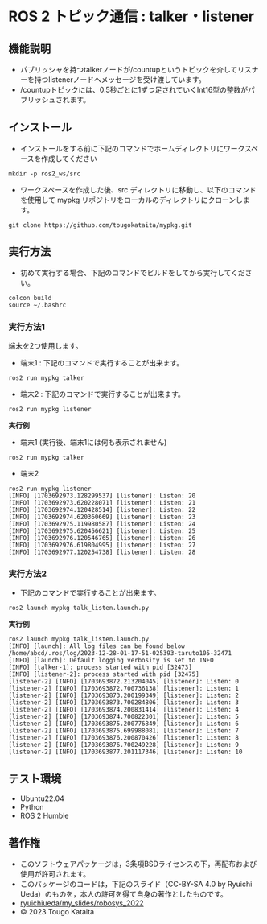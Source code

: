 # ROS 2 トピック通信 : talker・listener
## 機能説明
* パブリッシャを持つtalkerノードが/countupというトピックを介してリスナーを持つlistenerノードへメッセージを受け渡しています。
* /countupトピックには、0.5秒ごとに1ずつ足されていくInt16型の整数がパブリッシュされます。


## インストール
* インストールをする前に下記のコマンドでホームディレクトリにワークスペースを作成してください
```
mkdir -p ros2_ws/src
```
* ワークスペースを作成した後、src ディレクトリに移動し、以下のコマンドを使用して mypkg リポジトリをローカルのディレクトリにクローンします。
```
git clone https://github.com/tougokataita/mypkg.git
```

## 実行方法
* 初めて実行する場合、下記のコマンドでビルドをしてから実行してください。
```
colcon build
source ~/.bashrc
```
### 実行方法1
  
端末を2つ使用します。
* 端末1 : 下記のコマンドで実行することが出来ます。
```
ros2 run mypkg talker
```
* 端末2 : 下記のコマンドで実行することが出来ます。
```
ros2 run mypkg listener
```
**実行例**
* 端末1  (実行後、端末1には何も表示されません)
```
ros2 run mypkg talker

```
* 端末2
```
ros2 run mypkg listener
[INFO] [1703692973.128299537] [listener]: Listen: 20
[INFO] [1703692973.620228071] [listener]: Listen: 21
[INFO] [1703692974.120428514] [listener]: Listen: 22
[INFO] [1703692974.620360669] [listener]: Listen: 23
[INFO] [1703692975.119980587] [listener]: Listen: 24
[INFO] [1703692975.620456621] [listener]: Listen: 25
[INFO] [1703692976.120546765] [listener]: Listen: 26
[INFO] [1703692976.619804995] [listener]: Listen: 27
[INFO] [1703692977.120254738] [listener]: Listen: 28
```

### 実行方法2
* 下記のコマンドで実行することが出来ます。
```
ros2 launch mypkg talk_listen.launch.py
```
**実行例**
```
ros2 launch mypkg talk_listen.launch.py
[INFO] [launch]: All log files can be found below /home/abcd/.ros/log/2023-12-28-01-17-51-025393-taruto105-32471
[INFO] [launch]: Default logging verbosity is set to INFO
[INFO] [talker-1]: process started with pid [32473]
[INFO] [listener-2]: process started with pid [32475]
[listener-2] [INFO] [1703693872.213204045] [listener]: Listen: 0
[listener-2] [INFO] [1703693872.700736138] [listener]: Listen: 1
[listener-2] [INFO] [1703693873.200199349] [listener]: Listen: 2
[listener-2] [INFO] [1703693873.700284806] [listener]: Listen: 3
[listener-2] [INFO] [1703693874.200831414] [listener]: Listen: 4
[listener-2] [INFO] [1703693874.700822301] [listener]: Listen: 5
[listener-2] [INFO] [1703693875.200776849] [listener]: Listen: 6
[listener-2] [INFO] [1703693875.699988081] [listener]: Listen: 7
[listener-2] [INFO] [1703693876.200870426] [listener]: Listen: 8
[listener-2] [INFO] [1703693876.700249228] [listener]: Listen: 9
[listener-2] [INFO] [1703693877.201117346] [listener]: Listen: 10
```

## テスト環境
* Ubuntu22.04
* Python
* ROS 2 Humble
## 著作権
* このソフトウェアパッケージは，3条項BSDライセンスの下，再配布および使用が許可されます。
* このパッケージのコードは，下記のスライド（CC-BY-SA 4.0 by Ryuichi Ueda）のものを，本人の許可を得て自身の著作としたものです。
* [ryuichiueda/my_slides/robosys_2022](https://github.com/ryuichiueda/my_slides/tree/master/robosys_2022)
* © 2023 Tougo Kataita

